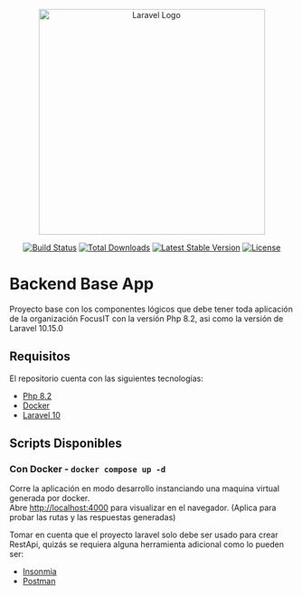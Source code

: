 <p align="center"><a href="https://laravel.com" target="_blank"><img src="https://raw.githubusercontent.com/laravel/art/master/logo-lockup/5%20SVG/2%20CMYK/1%20Full%20Color/laravel-logolockup-cmyk-red.svg" width="400" alt="Laravel Logo"></a></p>

<p align="center">
<a href="https://github.com/laravel/framework/actions"><img src="https://github.com/laravel/framework/workflows/tests/badge.svg" alt="Build Status"></a>
<a href="https://packagist.org/packages/laravel/framework"><img src="https://img.shields.io/packagist/dt/laravel/framework" alt="Total Downloads"></a>
<a href="https://packagist.org/packages/laravel/framework"><img src="https://img.shields.io/packagist/v/laravel/framework" alt="Latest Stable Version"></a>
<a href="https://packagist.org/packages/laravel/framework"><img src="https://img.shields.io/packagist/l/laravel/framework" alt="License"></a>
</p>

# Backend Base App

Proyecto base con los componentes lógicos que debe tener toda aplicación de la organización FocusIT con la versión Php 8.2, asi como la versión de Laravel 10.15.0

## Requisitos

El repositorio cuenta con las siguientes tecnologías:

-   [Php 8.2](https://www.php.net/releases/8.2/en.php)
-   [Docker](https://www.docker.com/)
-   [Laravel 10](https://laravel.com/docs/10.x/installation)

## Scripts Disponibles

### Con Docker - `docker compose up -d`

Corre la aplicación en modo desarrollo instanciando una maquina virtual generada por docker.<br>
Abre [http://localhost:4000](http://localhost:4000) para visualizar en el navegador. (Aplica para probar las rutas y las respuestas generadas)

Tomar en cuenta que el proyecto laravel solo debe ser usado para crear RestApi, quizás se requiera alguna herramienta adicional como lo pueden ser:

-   [Insonmia](https://insomnia.rest/download)
-   [Postman](https://www.postman.com/)
